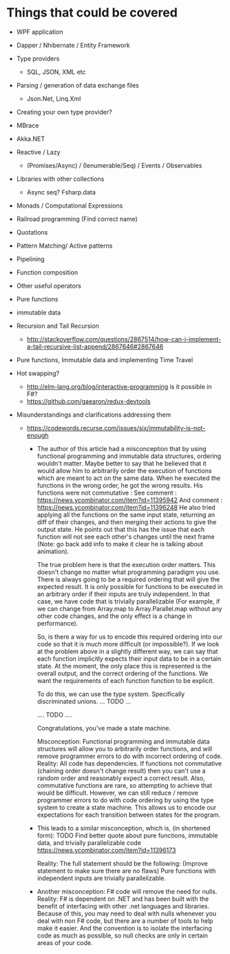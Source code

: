 # Things that could be covered

- WPF application
- Dapper / Nhibernate / Entity Framework
- Type providers  
  - SQL, JSON, XML etc
- Parsing / generation of data exchange files
  - Json.Net, Linq.Xml
- Creating your own type provider?
- MBrace
- Akka.NET
- Reactive / Lazy
  - (Promises/Async) / (Ienumerable/Seq) / Events / Observables
- Libraries with other collections
  - Async seq? Fsharp.data
- Monads / Computational Expressions
- Railroad programming (Find correct name)
- Quotations
- Pattern Matching/ Active patterns
- Pipelining
- Function composition
- Other useful operators
- Pure functions
- immutable data
- Recursion and Tail Recursion
  - http://stackoverflow.com/questions/2867514/how-can-i-implement-a-tail-recursive-list-append/2867646#2867646
- Pure functions, Immutable data and implementing Time Travel
- Hot swapping?
  - http://elm-lang.org/blog/interactive-programming is it possible in F#?
  - https://github.com/gaearon/redux-devtools

- Misunderstandings and clarifications addressing them
  - https://codewords.recurse.com/issues/six/immutability-is-not-enough
    - The author of this article had a misconception that by using functional programming and immutable data structures, ordering wouldn't matter.
      Maybe better to say that he believed that it would allow him to arbitrarily order the execution of functions which are meant to act on the same data.
      When he executed the functions in the wrong order, he got the wrong results. His functions were not commutative :
        See comment : https://news.ycombinator.com/item?id=11395942
        And comment : https://news.ycombinator.com/item?id=11396248
      He also tried applying all the functions on the same input state, returning an diff of their changes, and then merging their actions to give the output state.
      He points out that this has the issue that each function will not see each other's changes until the next frame (Note: go back add info to make it clear he is talking about animation).

      The true problem here is that the execution order matters. This doesn't change no matter what programming paradigm you use. There is always going to be a required ordering that will give the expected result.
      It is only possible for functions to be executed in an arbitrary order if their inputs are truly independent. In that case, we have code that is trivially parallelizable (For example, if we can change from Array.map to Array.Parallel.map without any other code changes, and the only effect is a change in performance).

      So, is there a way for us to encode this required ordering into our code so that it is much more difficult (or impossible?). If we look at the problem above in a slightly different way, we can say that each function implicitly expects their input data to be in a certain state. At the moment, the only place this is represented is the overall output, and the correct ordering of the functions. We want the requirements of each function function to be explicit.

      To do this, we can use the type system. Specifically discriminated unions. ... TODO ...

      .... TODO ....

      Congratulations, you've made a state machine.

      Misconception: Functional programming and immutable data structures will allow you to arbitrarily order functions, and will remove programmer errors to do with incorrect ordering of code.
      Reality: All code has dependencies. If functions not commutative (chaining order doesn't change result) then you can't use a random order and reasonably expect a correct result. Also, commutative functions are rare, so attempting to achieve that would be difficult. However, we can still reduce / remove programmer errors to do with code ordering by using the type system to create a state machine. This allows us to encode our expectations for each transition between states for the program.

    - This leads to a similar misconception, which is, (in shortened form):
        TODO Find better quote about pure functions, immutable data, and trivially parallelizable code https://news.ycombinator.com/item?id=11396173

      Reality: The full statement should be the following: (Improve statement to make sure there are no flaws) Pure functions with independent inputs are trivially parallelizable.
      
    - Another misconception: F# code will remove the need for nulls.
      Reality: F# is dependent on .NET and has been built with the benefit of interfacing with other .net languages and libraries. Because of this, you may need to deal with nulls whenever you deal with non F# code, but there are a number of tools to help make it easier. And the convention is to isolate the interfacing code as much as possible, so null checks are only in certain areas of your code.
